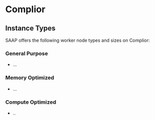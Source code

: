 # Complior

## Instance Types

SAAP offers the following worker node types and sizes on Complior:

### General Purpose

- ...

### Memory Optimized

- ...

### Compute Optimized

- ..
